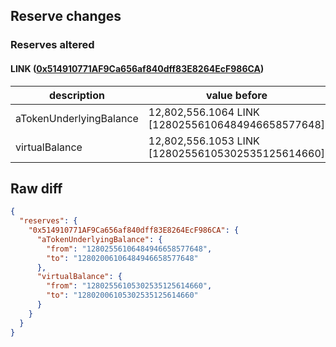 ## Reserve changes

### Reserves altered

#### LINK ([0x514910771AF9Ca656af840dff83E8264EcF986CA](https://etherscan.io/address/0x514910771AF9Ca656af840dff83E8264EcF986CA))

| description | value before | value after |
| --- | --- | --- |
| aTokenUnderlyingBalance | 12,802,556.1064 LINK [12802556106484946658577648] | 12,802,006.1064 LINK [12802006106484946658577648] |
| virtualBalance | 12,802,556.1053 LINK [12802556105302535125614660] | 12,802,006.1053 LINK [12802006105302535125614660] |


## Raw diff

```json
{
  "reserves": {
    "0x514910771AF9Ca656af840dff83E8264EcF986CA": {
      "aTokenUnderlyingBalance": {
        "from": "12802556106484946658577648",
        "to": "12802006106484946658577648"
      },
      "virtualBalance": {
        "from": "12802556105302535125614660",
        "to": "12802006105302535125614660"
      }
    }
  }
}
```